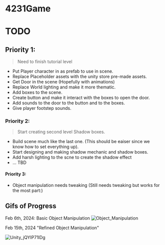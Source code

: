 # 4231Game


# TODO

## Priority 1:

> Need to finish tutorial level
- Put Player character in as prefab to use in scene.
- Replace Placeholder assets with the unity store pre-made assets.
- Get Door in the scene (Hopefully with animations)
- Replace World lighting and make it more thematic.
- Add boxes to the scene.
- Create button and make it interact with the boxes to open the door.
- Add sounds to the door to the button and to the boxes.
- Give player footstep sounds.

### Priority 2:

> Start creating second level Shadow boxes.
- Build scene much like the last one. (This should be eaiser since we know how to set everything up).
- Start designing and making shadow mechanic and shadow boxes.
- Add harsh lighting to the scne to create the shadow effect
- ... TBD

#### Priority 3:
- Object manipulation needs tweaking (Still needs tweaking but works for the most part:)


## Gifs of Progress

Feb 6th, 2024: Basic Object Manipulation
![Object_Manipulation](https://github.com/jneedles49/4231Game/assets/150978475/d66dd453-6df1-4c89-bdcd-4d7838d3f351)


Feb 15th, 2024 "Refined Object Manipulation"

![Unity_jQYIP71lDg](https://github.com/jneedles49/4231Game/assets/150978475/c1d09944-b530-4743-a616-edb7169b7aab)




